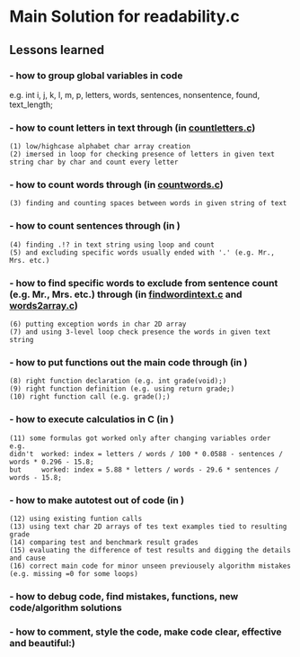 # Main Solution for readability.c

## Lessons learned
### - how to group global variables in code 
e.g. 
    int i, j, k, l, m, p, letters, words, sentences, nonsentence, found, text_length;
### - how to count letters in text through (in [countletters.c](https://github.com/vitalyvels/Harvard_CS50x_2020_Solutions/blob/master/02_Week_Arrays_In_C_Language/02.1.%20Readability.c/prerequisite_solutions/countletters.c))
    (1) low/highcase alphabet char array creation
    (2) imersed in loop for checking presence of letters in given text string char by char and count every letter
### - how to count words through (in [countwords.c](https://github.com/vitalyvels/Harvard_CS50x_2020_Solutions/blob/master/02_Week_Arrays_In_C_Language/02.1.%20Readability.c/prerequisite_solutions/countwords.c))
    (3) finding and counting spaces between words in given string of text
### - how to count sentences through (in []())
    (4) finding .!? in text string using loop and count 
    (5) and excluding specific words usually ended with '.' (e.g. Mr., Mrs. etc.)
### - how to find specific words to exclude from sentence count (e.g. Mr., Mrs. etc.) through (in [findwordintext.c](https://github.com/vitalyvels/Harvard_CS50x_2020_Solutions/blob/master/02_Week_Arrays_In_C_Language/02.1.%20Readability.c/prerequisite_solutions/findwordintext.c) and [words2array.c](https://github.com/vitalyvels/Harvard_CS50x_2020_Solutions/blob/master/02_Week_Arrays_In_C_Language/02.1.%20Readability.c/prerequisite_solutions/words2array.c))
    (6) putting exception words in char 2D array 
    (7) and using 3-level loop check presence the words in given text string
### - how to put functions out the main code through (in []())
    (8) right function declaration (e.g. int grade(void);)
    (9) right function definition (e.g. using return grade;)
    (10) right function call (e.g. grade();)
### - how to execute calculatios in C (in []())
    (11) some formulas got worked only after changing variables order 
    e.g.   
    didn't  worked: index = letters / words / 100 * 0.0588 - sentences / words * 0.296 - 15.8;
    but     worked: index = 5.88 * letters / words - 29.6 * sentences / words - 15.8;
### - how to make autotest out of code (in []())
    (12) using existing funtion calls 
    (13) using text char 2D arrays of tes text examples tied to resulting grade
    (14) comparing test and benchmark result grades
    (15) evaluating the difference of test results and digging the details and cause
    (16) correct main code for minor unseen previousely algorithm mistakes (e.g. missing =0 for some loops)
### - how to debug code, find mistakes, functions, new code/algorithm solutions
### - how to comment, style the code, make code clear, effective and beautiful:)
